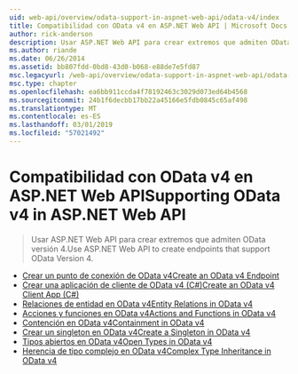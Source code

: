 ```yaml
---
uid: web-api/overview/odata-support-in-aspnet-web-api/odata-v4/index
title: Compatibilidad con OData v4 en ASP.NET Web API | Microsoft Docs
author: rick-anderson
description: Usar ASP.NET Web API para crear extremos que admiten OData versión 4.
ms.author: riande
ms.date: 06/26/2014
ms.assetid: bb807fdd-0bd8-43d0-b068-e88de7e5fd87
msc.legacyurl: /web-api/overview/odata-support-in-aspnet-web-api/odata-v4
msc.type: chapter
ms.openlocfilehash: ea6bb911ccda4f78192463c3029d073ed64b4568
ms.sourcegitcommit: 24b1f6decbb17bb22a45166e5fdb0845c65af498
ms.translationtype: MT
ms.contentlocale: es-ES
ms.lasthandoff: 03/01/2019
ms.locfileid: "57021492"
---
```

<a name="supporting-odata-v4-in-aspnet-web-api"></a><span data-ttu-id="87d0b-103">Compatibilidad con OData v4 en ASP.NET Web API</span><span class="sxs-lookup"><span data-stu-id="87d0b-103">Supporting OData v4 in ASP.NET Web API</span></span>
====================
> <span data-ttu-id="87d0b-104">Usar ASP.NET Web API para crear extremos que admiten OData versión 4.</span><span class="sxs-lookup"><span data-stu-id="87d0b-104">Use ASP.NET Web API to create endpoints that support OData Version 4.</span></span>


- [<span data-ttu-id="87d0b-105">Crear un punto de conexión de OData v4</span><span class="sxs-lookup"><span data-stu-id="87d0b-105">Create an OData v4 Endpoint</span></span>](create-an-odata-v4-endpoint.md)
- [<span data-ttu-id="87d0b-106">Crear una aplicación de cliente de OData v4 (C#)</span><span class="sxs-lookup"><span data-stu-id="87d0b-106">Create an OData v4 Client App (C#)</span></span>](create-an-odata-v4-client-app.md)
- [<span data-ttu-id="87d0b-107">Relaciones de entidad en OData v4</span><span class="sxs-lookup"><span data-stu-id="87d0b-107">Entity Relations in OData v4</span></span>](entity-relations-in-odata-v4.md)
- [<span data-ttu-id="87d0b-108">Acciones y funciones en OData v4</span><span class="sxs-lookup"><span data-stu-id="87d0b-108">Actions and Functions in OData v4</span></span>](odata-actions-and-functions.md)
- [<span data-ttu-id="87d0b-109">Contención en OData v4</span><span class="sxs-lookup"><span data-stu-id="87d0b-109">Containment in OData v4</span></span>](odata-containment-in-web-api-22.md)
- [<span data-ttu-id="87d0b-110">Crear un singleton en OData v4</span><span class="sxs-lookup"><span data-stu-id="87d0b-110">Create a Singleton in OData v4</span></span>](using-a-singleton-in-an-odata-endpoint-in-web-api-22.md)
- [<span data-ttu-id="87d0b-111">Tipos abiertos en OData v4</span><span class="sxs-lookup"><span data-stu-id="87d0b-111">Open Types in OData v4</span></span>](use-open-types-in-odata-v4.md)
- [<span data-ttu-id="87d0b-112">Herencia de tipo complejo en OData v4</span><span class="sxs-lookup"><span data-stu-id="87d0b-112">Complex Type Inheritance in OData v4</span></span>](complex-type-inheritance-in-odata-v4.md)
